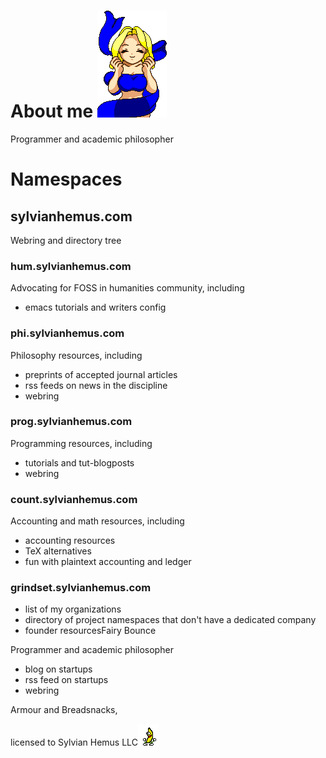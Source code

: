 # About me ![Fairy Bounce](images/fairy_bounce02.gif) 

Programmer and academic philosopher
# Namespaces
## sylvianhemus.com
 Webring and directory tree
### hum.sylvianhemus.com
Advocating for FOSS in humanities community, including
 - emacs tutorials and writers config
### phi.sylvianhemus.com
Philosophy resources, including 
 - preprints of accepted journal articles
 - rss feeds on news in the discipline
 - webring
### prog.sylvianhemus.com
 Programming resources, including
 - tutorials and tut-blogposts
 - webring
### count.sylvianhemus.com
  Accounting and math resources, including
  - accounting resources
  - TeX alternatives
  - fun with plaintext accounting and ledger
  
### grindset.sylvianhemus.com
 - list of my organizations
 - directory of project namespaces that don't have a dedicated company 
 - founder resourcesFairy Bounce



Programmer and academic philosopher
 - blog on startups
 - rss feed on startups
 - webring

Armour and Breadsnacks, 

licensed to Sylvian Hemus LLC![Peanut Butter Jelly Time](images/peanutbutterjellytime.gif)

